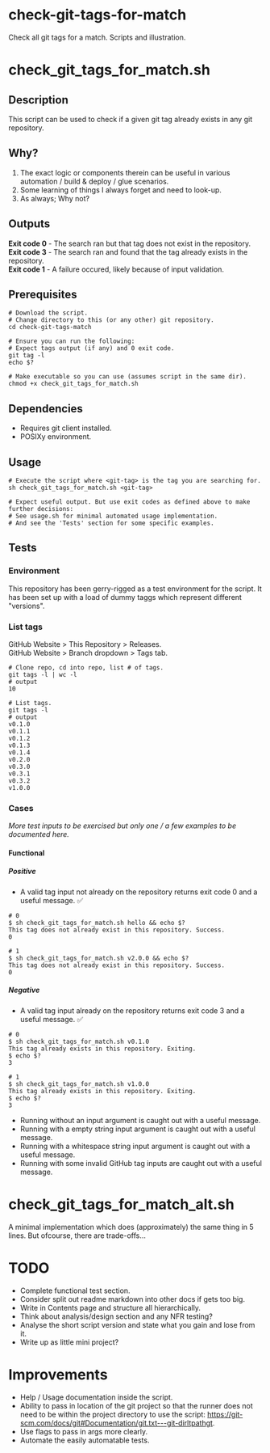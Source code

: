 # check-git-tags-for-match
Check all git tags for a match. Scripts and illustration.

# check_git_tags_for_match.sh

## Description
This script can be used to check if a given git tag already exists in any git repository.

## Why?
1) The exact logic or components therein can be useful in various automation / build & deploy / glue scenarios. 
2) Some learning of things I always forget and need to look-up.
3) As always; Why not?

## Outputs
**Exit code 0** - The search ran but that tag does not exist in the repository.   
**Exit code 3** - The search ran and found that the tag already exists in the repository.  
**Exit code 1** - A failure occured, likely because of input validation.  

## Prerequisites
```
# Download the script.
# Change directory to this (or any other) git repository.
cd check-git-tags-match

# Ensure you can run the following:
# Expect tags output (if any) and 0 exit code.
git tag -l
echo $?

# Make executable so you can use (assumes script in the same dir).
chmod +x check_git_tags_for_match.sh
```

## Dependencies
* Requires git client installed.
* POSIXy environment.


## Usage
```
# Execute the script where <git-tag> is the tag you are searching for.
sh check_git_tags_for_match.sh <git-tag>

# Expect useful output. But use exit codes as defined above to make further decisions:
# See usage.sh for minimal automated usage implementation.
# And see the 'Tests' section for some specific examples.
```

## Tests

### Environment
This repository has been gerry-rigged as a test environment for the script. It has been set up with a load of dummy taggs which represent different "versions".

### List tags
GitHub Website > This Repository > Releases.  
GitHub Website > Branch dropdown > Tags tab.
```
# Clone repo, cd into repo, list # of tags.
git tags -l | wc -l
# output
10

# List tags.
git tags -l
# output
v0.1.0
v0.1.1
v0.1.2
v0.1.3
v0.1.4
v0.2.0
v0.3.0
v0.3.1
v0.3.2
v1.0.0
```

### Cases
*More test inputs to be exercised but only one / a few examples to be documented here.*  
#### Functional
##### Positive
* A valid tag input not already on the repository returns exit code 0 and a useful message. ✅
```
# 0 
$ sh check_git_tags_for_match.sh hello && echo $?
This tag does not already exist in this repository. Success.
0

# 1
$ sh check_git_tags_for_match.sh v2.0.0 && echo $?
This tag does not already exist in this repository. Success.
0

```
##### Negative 
* A valid tag input already on the repository returns exit code 3 and a useful message. ✅
```
# 0
$ sh check_git_tags_for_match.sh v0.1.0
This tag already exists in this repository. Exiting.
$ echo $?
3

# 1
$ sh check_git_tags_for_match.sh v1.0.0
This tag already exists in this repository. Exiting.
$ echo $?
3
```
* Running without an input argument is caught out with a useful message.
* Running with a empty string input argument is caught out with a useful message.
* Running with a whitespace string input argument is caught out with a useful message.
* Running with some invalid GitHub tag inputs are caught out with a useful message.

# check_git_tags_for_match_alt.sh
A minimal implementation which does (approximately) the same thing in 5 lines. But ofcourse, there are trade-offs...

# TODO
* Complete functional test section.
* Consider split out readme markdown into other docs if gets too big.
* Write in Contents page and structure all hierarchically. 
* Think about analysis/design section and any NFR testing?
* Analyse the short script version and state what you gain and lose from it.
* Write up as little mini project?

# Improvements
* Help / Usage documentation inside the script.
* Ability to pass in location of the git project so that the runner does not need to be within the project directory to use the script: https://git-scm.com/docs/git#Documentation/git.txt---git-dirltpathgt.
* Use flags to pass in args more clearly.
* Automate the easily automatable tests.


